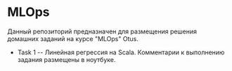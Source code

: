 # MLOps

Данный репозиторий предназначен для размещения решения домашних заданий на курсе "MLOps" Otus.

* Task 1 -- Линейная регрессия на Scala. Комментарии к выполнению задания размещены в ноутбуке.
